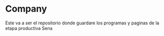 # Company

Este va a ser el repositorio donde guardare los programas y paginas de la etapa productiva Sena
